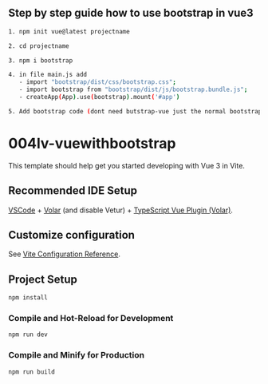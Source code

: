## Step by step guide how to use bootstrap in vue3
```sh
1. npm init vue@latest projectname
```
```sh
2. cd projectname
```
```sh
3. npm i bootstrap
```
```sh
4. in file main.js add
   - import "bootstrap/dist/css/bootstrap.css";
   - import bootstrap from "bootstrap/dist/js/bootstrap.bundle.js";
   - createApp(App).use(bootstrap).mount('#app')
```
```sh
5. Add bootstrap code (dont need butstrap-vue just the normal bootstrap
```

# 004lv-vuewithbootstrap

This template should help get you started developing with Vue 3 in Vite.

## Recommended IDE Setup

[VSCode](https://code.visualstudio.com/) + [Volar](https://marketplace.visualstudio.com/items?itemName=Vue.volar) (and disable Vetur) + [TypeScript Vue Plugin (Volar)](https://marketplace.visualstudio.com/items?itemName=Vue.vscode-typescript-vue-plugin).

## Customize configuration

See [Vite Configuration Reference](https://vitejs.dev/config/).

## Project Setup

```sh
npm install
```

### Compile and Hot-Reload for Development

```sh
npm run dev
```

### Compile and Minify for Production

```sh
npm run build
```
